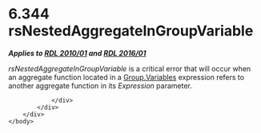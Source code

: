 <html dir="LTR" xmlns:mshelp="http://msdn.microsoft.com/mshelp" xmlns:ddue="http://ddue.schemas.microsoft.com/authoring/2003/5" xmlns:xlink="http://www.w3.org/1999/xlink" xmlns:tool="http://www.microsoft.com/tooltip">
    <head>
        <meta http-equiv="Content-Type" content="text/html; CHARSET=utf-8"></meta>
        <meta name="save" content="history"></meta>
        <title>6.344 rsNestedAggregateInGroupVariable</title>
        <xml>
            <mshelp:toctitle title="6.344 rsNestedAggregateInGroupVariable"></mshelp:toctitle>
            <mshelp:rltitle title="[MS-RDL]: rsNestedAggregateInGroupVariable"></mshelp:rltitle>
            <mshelp:keyword index="A" term="44d3a0ee-670c-4519-8def-d816c072e32d"></mshelp:keyword>
            <mshelp:attr name="DCSext.ContentType" value="open specification"></mshelp:attr>
            <mshelp:attr name="AssetID" value="44d3a0ee-670c-4519-8def-d816c072e32d"></mshelp:attr>
            <mshelp:attr name="TopicType" value="kbRef"></mshelp:attr>
            <mshelp:attr name="DCSext.Title" value="[MS-RDL]: rsNestedAggregateInGroupVariable" />
        </xml>
    </head>
    <body>
        <div id="header">
            <h1 class="heading">6.344 rsNestedAggregateInGroupVariable</h1>
        </div>
        <div id="mainSection">
            <div id="mainBody">
                <div id="allHistory" class="saveHistory"></div>
                <div id="sectionSection0" class="section" name="collapseableSection">
                    

<p><b><i>Applies to </i></b><a href="3428e690-a348-4ec7-8a6a-8efb42d2cdee.md"><b><i>RDL 2010/01</i></b></a><b><i>
and </i></b><a href="52ce3983-2bfc-4e72-9359-42aaf5fe4509.md"><b><i>RDL 2016/01</i></b></a></p>

<p><i>rsNestedAggregateInGroupVariable</i> is a critical error
that will occur when an aggregate function located in a <a href="6c962d11-0f93-4955-8b55-b80d04b44c3f.md">Group.Variables</a> expression
refers to another aggregate function in its <i>Expression</i> parameter.</p>


                </div>
            </div>
        </div>
    </body>
</html>